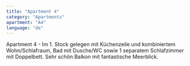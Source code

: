 ```yaml
---
title: "Apartment 4"
category: "Apartments"
apartment: "A4"
language: "de"
---
```


Apartment 4 - Im 1. Stock gelegen mit Küchenzeile und kombiniertem Wohn/Schlafraum, Bad mit Dusche/WC sowie 1 separatem Schlafzimmer mit Doppelbett. Sehr schön Balkon mit fantastische Meerblick.
